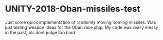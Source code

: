 # UNITY-2018-Oban-missiles-test

Just some quick implementation of randomly moving homing missiles. Was just testing weapon ideas for the Oban race ship. My code was really messy in the past, pls dont judge too hard
